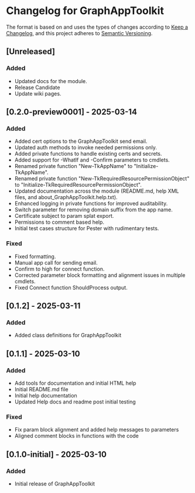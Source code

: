 # Changelog for GraphAppToolkit

The format is based on and uses the types of changes according to [Keep a Changelog](https://keepachangelog.com/en/1.0.0/),
and this project adheres to [Semantic Versioning](https://semver.org/spec/v2.0.0.html).

## [Unreleased]

### Added

- Updated docs for the module.
- Release Candidate
- Update wiki pages.

## [0.2.0-preview0001] - 2025-03-14

### Added

- Added cert options to the GraphAppToolkit send email.
- Updated auth methods to invoke needed permissions only.
- Added private functions to handle existing certs and secrets.
- Added support for -WhatIf and -Confirm parameters to cmdlets.
- Renamed private function "New-TkAppName" to "Initialize-TkAppName".
- Renamed private function "New-TkRequiredResourcePermissionObject" to "Initialize-TkRequiredResourcePermissionObject".
- Updated documentation across the module (README.md, help XML files, and about_GraphAppToolkit.help.txt).
- Enhanced logging in private functions for improved auditability.
- Switch parameter for removing domain suffix from the app name.
- Certificate subject to param splat export.
- Permissions to comment based help.
- Initial test cases structure for Pester with rudimentary tests.

### Fixed

- Fixed formatting.
- Manual app call for sending email.
- Confirm to high for connect function.
- Corrected parameter block formatting and alignment issues in multiple cmdlets.
- Fixed Connect function ShouldProcess output.

## [0.1.2] - 2025-03-11

### Added

- Added class definitions for GraphAppToolkit

## [0.1.1] - 2025-03-10

### Added

- Add tools for documentation and initial HTML help
- Initial README.md file
- Initial help documentation
- Updated Help docs and readme post initial testing

### Fixed

- Fix param block alignment and added help messages to parameters
- Aligned comment blocks in functions with the code

## [0.1.0-initial] - 2025-03-10

### Added

- Initial release of GraphAppToolkit
